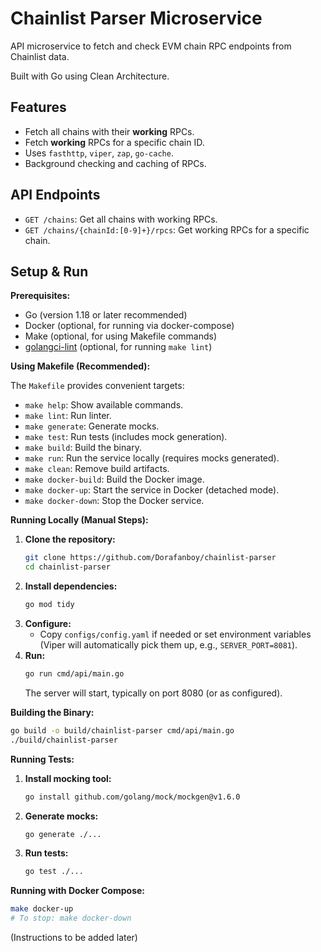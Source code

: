 # Chainlist Parser Microservice

API microservice to fetch and check EVM chain RPC endpoints from Chainlist data.

Built with Go using Clean Architecture.

## Features

*   Fetch all chains with their **working** RPCs.
*   Fetch **working** RPCs for a specific chain ID.
*   Uses `fasthttp`, `viper`, `zap`, `go-cache`.
*   Background checking and caching of RPCs.

## API Endpoints

*   `GET /chains`: Get all chains with working RPCs.
*   `GET /chains/{chainId:[0-9]+}/rpcs`: Get working RPCs for a specific chain.

## Setup & Run

**Prerequisites:**
*   Go (version 1.18 or later recommended)
*   Docker (optional, for running via docker-compose)
*   Make (optional, for using Makefile commands)
*   [golangci-lint](https://golangci-lint.run/usage/install/) (optional, for running `make lint`)

**Using Makefile (Recommended):**

The `Makefile` provides convenient targets:
*   `make help`: Show available commands.
*   `make lint`: Run linter.
*   `make generate`: Generate mocks.
*   `make test`: Run tests (includes mock generation).
*   `make build`: Build the binary.
*   `make run`: Run the service locally (requires mocks generated).
*   `make clean`: Remove build artifacts.
*   `make docker-build`: Build the Docker image.
*   `make docker-up`: Start the service in Docker (detached mode).
*   `make docker-down`: Stop the Docker service.

**Running Locally (Manual Steps):**

1.  **Clone the repository:**
    ```bash
    git clone https://github.com/Dorafanboy/chainlist-parser
    cd chainlist-parser
    ```
2.  **Install dependencies:**
    ```bash
    go mod tidy
    ```
3.  **Configure:**
    *   Copy `configs/config.yaml` if needed or set environment variables (Viper will automatically pick them up, e.g., `SERVER_PORT=8081`).
4.  **Run:**
    ```bash
    go run cmd/api/main.go
    ```
    The server will start, typically on port 8080 (or as configured).

**Building the Binary:**
```bash
go build -o build/chainlist-parser cmd/api/main.go
./build/chainlist-parser
```

**Running Tests:**

1.  **Install mocking tool:**
    ```bash
    go install github.com/golang/mock/mockgen@v1.6.0
    ```
2.  **Generate mocks:**
    ```bash
    go generate ./...
    ```
3.  **Run tests:**
    ```bash
    go test ./...
    ```

**Running with Docker Compose:**
```bash
make docker-up
# To stop: make docker-down
```

(Instructions to be added later)
